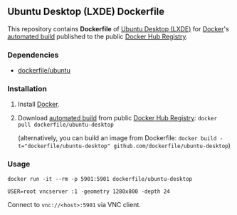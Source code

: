 ## Ubuntu Desktop (LXDE) Dockerfile


This repository contains **Dockerfile** of [Ubuntu Desktop (LXDE)](http://lxde.org/) for [Docker](https://www.docker.com/)'s [automated build](https://registry.hub.docker.com/u/dockerfile/ubuntu-desktop/) published to the public [Docker Hub Registry](https://registry.hub.docker.com/).


### Dependencies

* [dockerfile/ubuntu](http://dockerfile.github.io/#/ubuntu)


### Installation

1. Install [Docker](https://www.docker.com/).

2. Download [automated build](https://registry.hub.docker.com/u/dockerfile/ubuntu-desktop/) from public [Docker Hub Registry](https://registry.hub.docker.com/): `docker pull dockerfile/ubuntu-desktop`

   (alternatively, you can build an image from Dockerfile: `docker build -t="dockerfile/ubuntu-desktop" github.com/dockerfile/ubuntu-desktop`)


### Usage

    docker run -it --rm -p 5901:5901 dockerfile/ubuntu-desktop

    USER=root vncserver :1 -geometry 1280x800 -depth 24

Connect to `vnc://<host>:5901` via VNC client.
